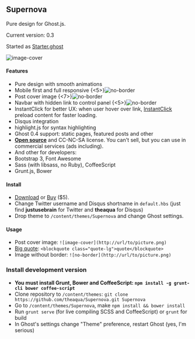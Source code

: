 ##  Supernova
Pure design for Ghost.js.

Current version: 0.3

Started as [Starter.ghost](https://github.com/theaqua/Starter.ghost)

![image-cover](http://theaqua.im/content/images/2014/Jan/supernova_wallpaper_1.jpg)

#### Features
- Pure design with smooth animations
- Mobile first and full responsive
{<5>}![no-border](http://theaqua.im/content/images/2014/Mar/Eugene_Rodionov_2014_03_10_17_03_19_2014_03_10_17_04_09.jpg)
- Post cover image
{<7>}![no-border](http://theaqua.im/content/images/2014/Mar/Supernova_2014_03_10_16_58_34_2014_03_10_16_59_29.jpg)
- Navbar with hidden link to control panel
{<5>}![no-border](http://theaqua.im/content/images/2014/Mar/Supernova_2014_03_10_16_57_12_2014_03_10_16_57_39.jpg)
- InstantClick for better UX: when user hover over link, [InstantClick](http://instantclick.io) preload content for faster loading.
- Disqus integration
- highlight.js for syntax highlighting 
- Ghost 0.4 support: static pages, featured posts and other
- **[Open source](https://github.com/theaqua/Supernova)** and CC-NC-SA license. You can't sell, but you can use in commercial services (ads including).
- And other for developers:
 - Bootstrap 3, Font Awesome
 - Sass (with libsass, no Ruby), CoffeeScript
 - Grunt.js, Bower

#### Install
- [Download](https://github.com/theaqua/Supernova/releases/download/0.3/Supernova.0.3.zip) or [Buy](https://gum.co/supernova) ($5).
- Change Twitter username and Disqus shortname in `default.hbs` (just find **justusebrain** for Twitter and **theaqua** for Disqus)
- Drop theme to `/content/themes/Supernova` and change Ghost settings.

#### Usage
- Post cover image: `![image-cover](http://url/to/picture.png)`
- [Big quote](http://theaqua.im/supernova/#blockquotes): `<blockquote class="quote-lg">quote</blockquote>`
- Image without border: `![no-border](http://url/to/picture.png)`

### Install development version
- **You must install Grunt, Bower and CoffeeScript: `npm install -g grunt-cli bower coffee-script`**
- Clone repository to `/content/themes`: `git clone https://github.com/theaqua/Supernova.git Supernova`
- Go to `/content/themes/Supernova`, make `npm install && bower install`
- Run `grunt serve` (for live compiling SCSS and CoffeeScript) or `grunt` for build
- In Ghost's settings change "Theme" preference, restart Ghost (yes, I'm serious)
